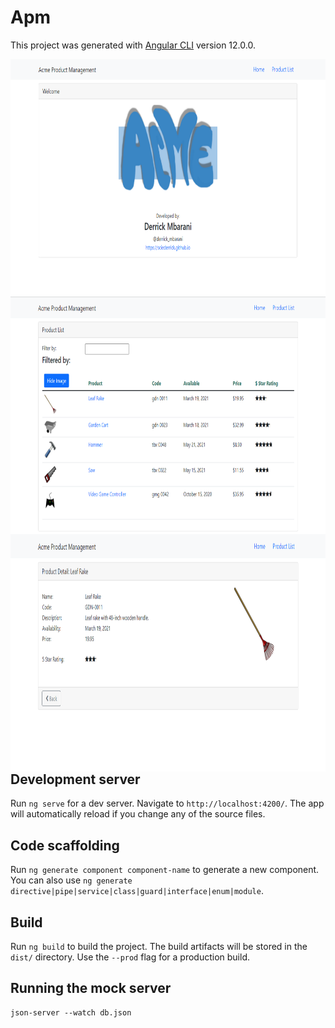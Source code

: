 # Apm

This project was generated with [Angular CLI](https://github.com/angular/angular-cli) version 12.0.0.

<p align="center">
    <img src="./Capture.PNG" align="right" width="600" height="380">
    <img src="./CaptureII.PNG" align="right" width="600" height="380">
    <img src="./CaptureIII.PNG" align="right" width="600" height="380">
</p>

## Development server

Run `ng serve` for a dev server. Navigate to `http://localhost:4200/`. The app will automatically reload if you change any of the source files.

## Code scaffolding

Run `ng generate component component-name` to generate a new component. You can also use `ng generate directive|pipe|service|class|guard|interface|enum|module`.

## Build

Run `ng build` to build the project. The build artifacts will be stored in the `dist/` directory. Use the `--prod` flag for a production build.

## Running the mock server

```
json-server --watch db.json
```



